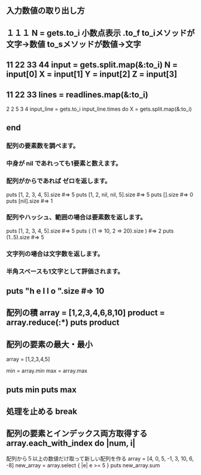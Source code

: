 ## 入力数値の取り出し方
１１１
N = gets.to_i
小数点表示
.to_f
to_iメソッドが文字→数値
to_sメソッドが数値→文字
---
11 22 33 44
input = gets.split.map(&:to_i)
N = input[0]
X = input[1]
Y = input[2]
Z = input[3]
---
11
22
33
lines = readlines.map(&:to_i)
---
2
2 5
3 4
input_line = gets.to_i
input_line.times do
  X = gets.split.map(&:to_i)

end
---
### 配列の要素数を調べます。
### 中身が nil であれっても1要素と数えます。
### 配列がからであれば ゼロを返します。
puts [1, 2, 3, 4, 5].size #=> 5
puts [1, 2, nil, nil, 5].size #=> 5
puts [].size #=> 0
puts [nil].size #=> 1
### 配列やハッシュ、範囲の場合は要素数を返します。
puts [1, 2, 3, 4, 5].size #=> 5
puts ( {1 => 10, 2 => 20}.size ) #=> 2
puts (1..5).size #=> 5
### 文字列の場合は文字数を返します。
### 半角スペースも1文字として評価されます。
puts "h e l l o ".size #=> 10
---
配列の積
array = [1,2,3,4,6,8,10]
product = array.reduce(:*)
puts product
---
## 配列の要素の最大・最小
array = [1,2,3,4,5]

min = array.min
max = array.max

puts min
puts max
---
処理を止める
break
---

配列の要素とインデックス両方取得する
array.each_with_index do |num, i|
---
配列から５以上の数値だけ取って新しい配列を作る
array = [4, 0, 5, -1, 3, 10, 6, -8]
new_array = array.select { |e| e >= 5 }
puts new_array.sum
